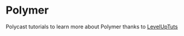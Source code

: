 # Polymer
Polycast tutorials to learn more about Polymer thanks to [LevelUpTuts](https://www.youtube.com/playlist?list=PLLnpHn493BHHbOWwQxtGCVfEgWZxxofyA)